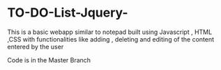 # TO-DO-List-Jquery-
This is a basic webapp similar to notepad built using Javascript , HTML ,CSS with functionalities like adding , deleting and editing of the content entered by the user

Code is in the Master Branch
